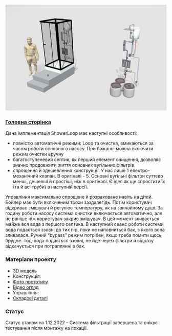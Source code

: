 ![alt text](https://github.com/Ostriv-platform/Showerloop_MOD/blob/main/SHOWERLOOP%20general%20view.jpg?raw=true)

### [Головна сторінка](https://github.com/Ostriv-platform/Showerloop_MOD)

Дана імплементація ShowerLoop має наступні особливості:
 - повністю автоматичні режими: Loop та очистка, вмикаються за часом роботи основного насосу. При бажанні можна включити режим очистки вручну
 - багатоступеневий септик, як перший елемент очищення, дозволяє значно продовжити життя основних вугільних фільтрів
 - спрощення й здешевлення конструкції. У нас лише 1 електро-механічний клапан. В оригіналі - 5. Основні вугільні фільтри суттєво менші, дешевші й простіші, ніж в оригіналі. Є ідея як ще спростити їх (та й всі труби) в наступній версії.

Управління максимально спрощене й розраховане навіть на дітей. Бойлер має бути включеним трохи заздалегідь. Потім користувач відкриває змішувач й регулює температуру, як на звичайному душі. За годину роботи насосу система очистки включається автоматично, але не раніше ніж користувач закрив змішувач. В цей момент зливається майже вся вода з першого септика. В наступний сеанс роботи системи вода подається ззовні до тих пір, поки не наповниться бак, з якого вона зливалася. Ручний “bypass” режим потрібен, якщо треба помити щось брудне. Тоді вода подається ззовні, не йде через фільтри й відразу відкачується при потраплянні в бак.

### Матеріали проекту

- [3D модель](https://sketchfab.com/3d-models/showerloop-c81902937d714d8a92df5faddf62d5df)
- Конструкція:
- [Фото прототипу](https://github.com/Ostriv-platform/Showerloop_MOD/tree/main/UA/Photo)
- [Відео огляд](https://www.youtube.com/watch?v=5W0fS3685UU&ab_channel=SergiiDumyk)
- Управління:
- [Складові деталі](https://github.com/Ostriv-platform/Showerloop_MOD/tree/main/UA/Detailes)

### Статус
Статус станом на 1.12.2022 - Система фільтрації завершена та  очікує тестування після монтажу на локації. 
